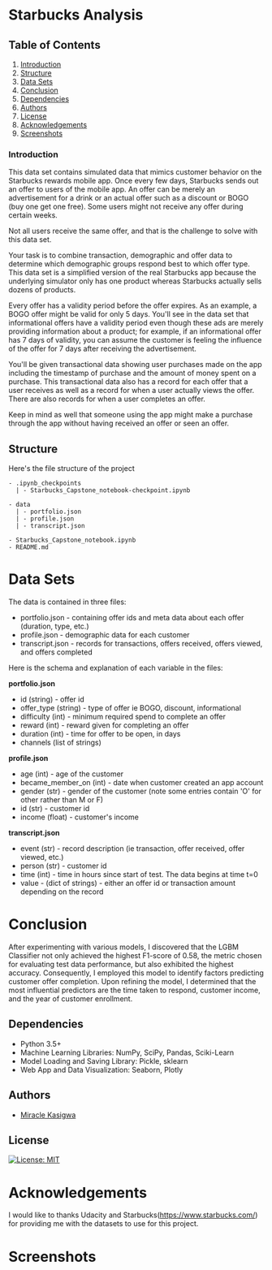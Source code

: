 # Starbucks Analysis

## Table of Contents

1. [Introduction](#introduction)
2. [Structure](#structure)
3. [Data Sets](#dataset)
4. [Conclusion](#conclusion)
5. [Dependencies](#dependencies)
6. [Authors](#authors)
7. [License](#license)
8. [Acknowledgements](#acknowledgements)
9. [Screenshots](#screenshots)

<a name="introduction"></a>

### Introduction

This data set contains simulated data that mimics customer behavior on the Starbucks rewards mobile app. Once every few days, Starbucks sends out an offer to users of the mobile app. An offer can be merely an advertisement for a drink or an actual offer such as a discount or BOGO (buy one get one free). Some users might not receive any offer during certain weeks. 

Not all users receive the same offer, and that is the challenge to solve with this data set.

Your task is to combine transaction, demographic and offer data to determine which demographic groups respond best to which offer type. This data set is a simplified version of the real Starbucks app because the underlying simulator only has one product whereas Starbucks actually sells dozens of products.

Every offer has a validity period before the offer expires. As an example, a BOGO offer might be valid for only 5 days. You'll see in the data set that informational offers have a validity period even though these ads are merely providing information about a product; for example, if an informational offer has 7 days of validity, you can assume the customer is feeling the influence of the offer for 7 days after receiving the advertisement.

You'll be given transactional data showing user purchases made on the app including the timestamp of purchase and the amount of money spent on a purchase. This transactional data also has a record for each offer that a user receives as well as a record for when a user actually views the offer. There are also records for when a user completes an offer. 

Keep in mind as well that someone using the app might make a purchase through the app without having received an offer or seen an offer.

<a name="structure"></a>

## Structure

Here's the file structure of the project

```
- .ipynb_checkpoints
  | - Starbucks_Capstone_notebook-checkpoint.ipynb

- data
  | - portfolio.json
  | - profile.json
  | - transcript.json

- Starbucks_Capstone_notebook.ipynb
- README.md

```
<a name="dataset"></a>

# Data Sets

The data is contained in three files:

* portfolio.json - containing offer ids and meta data about each offer (duration, type, etc.)
* profile.json - demographic data for each customer
* transcript.json - records for transactions, offers received, offers viewed, and offers completed

Here is the schema and explanation of each variable in the files:

**portfolio.json**
* id (string) - offer id
* offer_type (string) - type of offer ie BOGO, discount, informational
* difficulty (int) - minimum required spend to complete an offer
* reward (int) - reward given for completing an offer
* duration (int) - time for offer to be open, in days
* channels (list of strings)

**profile.json**
* age (int) - age of the customer 
* became_member_on (int) - date when customer created an app account
* gender (str) - gender of the customer (note some entries contain 'O' for other rather than M or F)
* id (str) - customer id
* income (float) - customer's income

**transcript.json**
* event (str) - record description (ie transaction, offer received, offer viewed, etc.)
* person (str) - customer id
* time (int) - time in hours since start of test. The data begins at time t=0
* value - (dict of strings) - either an offer id or transaction amount depending on the record

<a name="conclusion"></a>

# Conclusion
After experimenting with various models, I discovered that the LGBM Classifier not only achieved the highest F1-score of 0.58, the metric chosen for evaluating test data performance, but also exhibited the highest accuracy. Consequently, I employed this model to identify factors predicting customer offer completion. Upon refining the model, I determined that the most influential predictors are the time taken to respond, customer income, and the year of customer enrollment.

<a name="dependencies"></a>

## Dependencies

- Python 3.5+
- Machine Learning Libraries: NumPy, SciPy, Pandas, Sciki-Learn
- Model Loading and Saving Library: Pickle, sklearn
- Web App and Data Visualization: Seaborn, Plotly

<a name="authors"></a>

## Authors

- [Miracle Kasigwa](https://github.com/MKasigwa)

<a name="license"></a>

## License

[![License: MIT](https://img.shields.io/badge/License-MIT-yellow.svg)](https://opensource.org/licenses/MIT)

<a name="acknowledgements"></a>

# Acknowledgements
I would like to thanks Udacity and Starbucks(https://www.starbucks.com/) for providing me with the datasets to use for this project.

<a name="screenshots"></a>
# Screenshots


